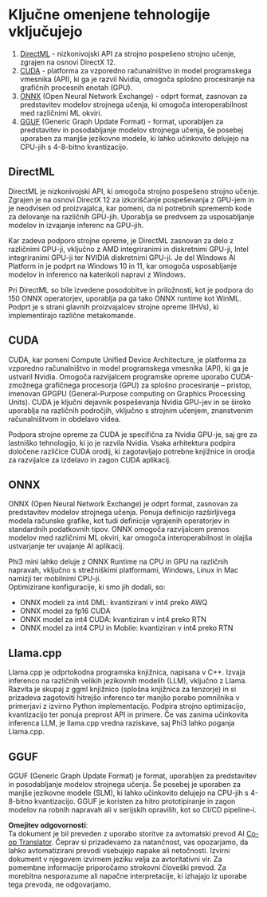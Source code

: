 <!--
CO_OP_TRANSLATOR_METADATA:
{
  "original_hash": "9841486ba4cf2590fabe609b925b00eb",
  "translation_date": "2025-07-16T18:48:46+00:00",
  "source_file": "md/01.Introduction/01/01.Understandingtech.md",
  "language_code": "sl"
}
-->
# Ključne omenjene tehnologije vključujejo

1. [DirectML](https://learn.microsoft.com/windows/ai/directml/dml?WT.mc_id=aiml-138114-kinfeylo) - nizkonivojski API za strojno pospešeno strojno učenje, zgrajen na osnovi DirectX 12.
2. [CUDA](https://blogs.nvidia.com/blog/what-is-cuda-2/) - platforma za vzporedno računalništvo in model programskega vmesnika (API), ki ga je razvil Nvidia, omogoča splošno procesiranje na grafičnih procesnih enotah (GPU).
3. [ONNX](https://onnx.ai/) (Open Neural Network Exchange) - odprt format, zasnovan za predstavitev modelov strojnega učenja, ki omogoča interoperabilnost med različnimi ML okviri.
4. [GGUF](https://github.com/ggerganov/ggml/blob/master/docs/gguf.md) (Generic Graph Update Format) - format, uporabljen za predstavitev in posodabljanje modelov strojnega učenja, še posebej uporaben za manjše jezikovne modele, ki lahko učinkovito delujejo na CPU-jih s 4-8-bitno kvantizacijo.

## DirectML

DirectML je nizkonivojski API, ki omogoča strojno pospešeno strojno učenje. Zgrajen je na osnovi DirectX 12 za izkoriščanje pospeševanja z GPU-jem in je neodvisen od proizvajalca, kar pomeni, da ni potrebnih sprememb kode za delovanje na različnih GPU-jih. Uporablja se predvsem za usposabljanje modelov in izvajanje inferenc na GPU-jih.

Kar zadeva podporo strojne opreme, je DirectML zasnovan za delo z različnimi GPU-ji, vključno z AMD integriranimi in diskretnimi GPU-ji, Intel integriranimi GPU-ji ter NVIDIA diskretnimi GPU-ji. Je del Windows AI Platform in je podprt na Windows 10 in 11, kar omogoča usposabljanje modelov in inferenco na katerikoli napravi z Windows.

Pri DirectML so bile izvedene posodobitve in priložnosti, kot je podpora do 150 ONNX operatorjev, uporablja pa ga tako ONNX runtime kot WinML. Podprt je s strani glavnih proizvajalcev strojne opreme (IHVs), ki implementirajo različne metakomande.

## CUDA

CUDA, kar pomeni Compute Unified Device Architecture, je platforma za vzporedno računalništvo in model programskega vmesnika (API), ki ga je ustvaril Nvidia. Omogoča razvijalcem programske opreme uporabo CUDA-zmožnega grafičnega procesorja (GPU) za splošno procesiranje – pristop, imenovan GPGPU (General-Purpose computing on Graphics Processing Units). CUDA je ključni dejavnik pospeševanja Nvidia GPU-jev in se široko uporablja na različnih področjih, vključno s strojnim učenjem, znanstvenim računalništvom in obdelavo videa.

Podpora strojne opreme za CUDA je specifična za Nvidia GPU-je, saj gre za lastniško tehnologijo, ki jo je razvila Nvidia. Vsaka arhitektura podpira določene različice CUDA orodij, ki zagotavljajo potrebne knjižnice in orodja za razvijalce za izdelavo in zagon CUDA aplikacij.

## ONNX

ONNX (Open Neural Network Exchange) je odprt format, zasnovan za predstavitev modelov strojnega učenja. Ponuja definicijo razširljivega modela računske grafike, kot tudi definicije vgrajenih operatorjev in standardnih podatkovnih tipov. ONNX omogoča razvijalcem prenos modelov med različnimi ML okviri, kar omogoča interoperabilnost in olajša ustvarjanje ter uvajanje AI aplikacij.

Phi3 mini lahko deluje z ONNX Runtime na CPU in GPU na različnih napravah, vključno s strežniškimi platformami, Windows, Linux in Mac namizji ter mobilnimi CPU-ji.  
Optimizirane konfiguracije, ki smo jih dodali, so:

- ONNX modeli za int4 DML: kvantizirani v int4 preko AWQ  
- ONNX model za fp16 CUDA  
- ONNX model za int4 CUDA: kvantiziran v int4 preko RTN  
- ONNX model za int4 CPU in Mobile: kvantiziran v int4 preko RTN  

## Llama.cpp

Llama.cpp je odprtokodna programska knjižnica, napisana v C++. Izvaja inferenco na različnih velikih jezikovnih modelih (LLM), vključno z Llama. Razvita je skupaj z ggml knjižnico (splošna knjižnica za tenzorje) in si prizadeva zagotoviti hitrejšo inferenco ter manjšo porabo pomnilnika v primerjavi z izvirno Python implementacijo. Podpira strojno optimizacijo, kvantizacijo ter ponuja preprost API in primere. Če vas zanima učinkovita inferenca LLM, je llama.cpp vredna raziskave, saj Phi3 lahko poganja Llama.cpp.

## GGUF

GGUF (Generic Graph Update Format) je format, uporabljen za predstavitev in posodabljanje modelov strojnega učenja. Še posebej je uporaben za manjše jezikovne modele (SLM), ki lahko učinkovito delujejo na CPU-jih s 4-8-bitno kvantizacijo. GGUF je koristen za hitro prototipiranje in zagon modelov na robnih napravah ali v serijskih opravilih, kot so CI/CD pipeline-i.

**Omejitev odgovornosti**:  
Ta dokument je bil preveden z uporabo storitve za avtomatski prevod AI [Co-op Translator](https://github.com/Azure/co-op-translator). Čeprav si prizadevamo za natančnost, vas opozarjamo, da lahko avtomatizirani prevodi vsebujejo napake ali netočnosti. Izvirni dokument v njegovem izvirnem jeziku velja za avtoritativni vir. Za pomembne informacije priporočamo strokovni človeški prevod. Za morebitna nesporazume ali napačne interpretacije, ki izhajajo iz uporabe tega prevoda, ne odgovarjamo.